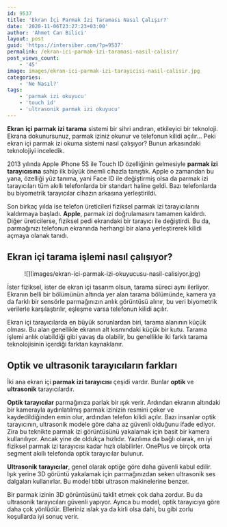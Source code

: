```yaml
---
id: 9537
title: 'Ekran İçi Parmak İzi Taraması Nasıl Çalışır?'
date: '2020-11-06T23:27:23+03:00'
author: 'Ahmet Can Bilici'
layout: post
guid: 'https://intersiber.com/?p=9537'
permalink: /ekran-ici-parmak-izi-taramasi-nasil-calisir/
post_views_count:
    - '45'
image: images/ekran-ici-parmak-izi-tarayicisi-nasil-calisir.jpg
categories:
    - 'Ne Nasıl?'
tags:
    - 'parmak izi okuyucu'
    - 'touch id'
    - 'ultrasonik parmak izi okuyucu'
---
```


**Ekran** **içi** **parmak** **izi** **tarama** sistemi bir sihri andıran, etkileyici bir teknoloji. Ekrana dokunursunuz, parmak iziniz okunur ve telefonun kilidi açılır… Peki ekran içi parmak izi okuma sistemi nasıl çalışıyor? Bunun arkasındaki teknolojiyi inceledik.

2013 yılında Apple iPhone 5S ile Touch ID özelliğinin gelmesiyle **parmak** **izi** **tarayıcısına** sahip ilk büyük önemli cihazla tanıştık. Apple o zamandan bu yana, özelliği yüz tanıma, yani Face ID ile değiştirmiş olsa da parmak izi tarayıcıları tüm akıllı telefonlarda bir standart haline geldi. Bazı telefonlarda bu biyometrik tarayıcılar cihazın arkasına yerleştirildi.

Son birkaç yılda ise telefon üreticileri fiziksel parmak izi tarayıcılarını kaldırmaya başladı. **Apple**, parmak izi doğrulamasını tamamen kaldırdı. Diğer üreticilerse, fiziksel pedi ekrandaki bir tarayıcı ile değiştirdi. Bu da, parmağınızı telefonun ekranında herhangi bir alana yerleştirerek kilidi açmaya olanak tanıdı.

## Ekran içi tarama işlemi nasıl çalışıyor?

<figure class="wp-block-image size-large">![](images/ekran-ici-parmak-izi-okuyucusu-nasil-calisiyor.jpg)</figure>İster fiziksel, ister de ekran içi tasarım olsun, tarama süreci aynı ilerliyor. Ekranın belli bir bölümünün altında yer alan tarama bölümünde, kamera ya da farklı bir sensörle parmağınızın anlık görüntüsü alınır, bu veri biyometrik verilerle karşılaştırılır, eşleşme varsa telefonun kilidi açılır.

Ekran içi tarayıcılarda en büyük sorunlardan biri, tarama alanının küçük olması. Bu alan genellikle ekranın alt kısmındaki küçük bir kutu. Tarama işlemi anlık olabildiği gibi yavaş da olabilir, bu genellikle iki farklı tarama teknolojisinin içerdiği farktan kaynaklanır.

## Optik ve ultrasonik tarayıcıların farkları

İki ana ekran içi **parmak** **izi** **tarayıcısı** çeşidi vardır. Bunlar **optik** ve **ultrasonik** tarayıcılardır.

**Optik** **tarayıcılar** parmağınıza parlak bir ışık verir. Ardından ekranın altındaki bir kamerayla aydınlatılmış parmak izinizin resmini çeker ve kaydedildiğinden emin olur, ardından telefon kilidi açılır. Bazı insanlar optik tarayıcının, ultrasonik modele göre daha az güvenli olduğunu ifade ediyor. Zira bu teknikte parmak izi görüntüsünü yakalamak için basit bir kamera kullanılıyor. Ancak yine de oldukça hızlıdır. Yazılıma da bağlı olarak, en iyi fiziksel parmak izi tarayıcısı kadar hızlı olabilirler. OnePlus ve birçok orta segment akıllı telefonda optik tarayıcılar bulunur.

**Ultrasonik** **tarayıcılar**, genel olarak optiğe göre daha güvenli kabul edilir. Işık yerine 3D görüntü yakalamak için parmağınızdan seken ultrasonik ses dalgaları kullanırlar. Bu model tıbbi ultrason makinelerine benzer.

Bir parmak izinin 3D görüntüsünü taklit etmek çok daha zordur. Bu da ultrasonik tarayıcıları güvenli yapıyor. Ayrıca bu model, optik tarayıcıya göre daha çok yönlüdür. Elleriniz ıslak ya da kirli olsa dahi, bu gibi zorlu koşullarda iyi sonuç verir.